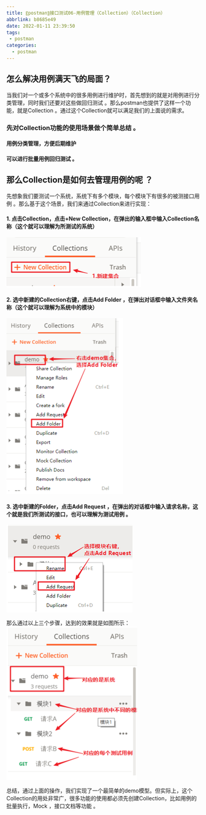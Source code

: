 ```yaml
---
title: 〖postman〗接口测试06-用例管理（Collection）（Collection）
abbrlink: b8685e49
date: 2022-01-11 23:39:50
tags:
 - postman
categories:
  - postman
---
```


## 怎么解决用例满天飞的局面？

当我们对一个或多个系统中的很多用例进行维护时，首先想到的就是对用例进行分类管理，同时我们还要对这些做回归测试 。那么postman也提供了这样一个功能，就是Collection 。通过这个Collection就可以满足我们的上面说的需求。 <!-- more --> 

### 先对Collection功能的使用场景做个简单总结 。

#### 用例分类管理，方便后期维护

#### 可以进行批量用例回归测试 。

## 那么Collection是如何去管理用例的呢 ？ 
先想象我们要测试一个系统，系统下有多个模块，每个模块下有很多的被测接口用例 。那么基于这个场景，我们来通过Collection来进行实现：

#### 1. 点击Collection，点击+New Collection，在弹出的输入框中输入Collection名称（这个就可以理解为所测试的系统）

![create](/img/blog/postman/06/06-01.png)

#### 2. 选中新建的Collection右键，点击Add Folder ，在弹出对话框中输入文件夹名称（这个就可以理解为系统中的模块）
   ![create](/img/blog/postman/06/06-02.png)

#### 3. 选中新建的Folder，点击Add Request ，在弹出的对话框中输入请求名称，这个就是我们所测试的接口，也可以理解为测试用例 。

![create](/img/blog/postman/06/06-03.png)

那么通过以上三个步骤，达到的效果就是如图所示：
![create](/img/blog/postman/06/06-04.png)


总结，通过上面的操作，我们实现了一个最简单的demo模型。但实际上，这个Collection的用处非常广，很多功能的使用都必须先创建Collection，比如用例的批量执行，Mock ，接口文档等功能 。
